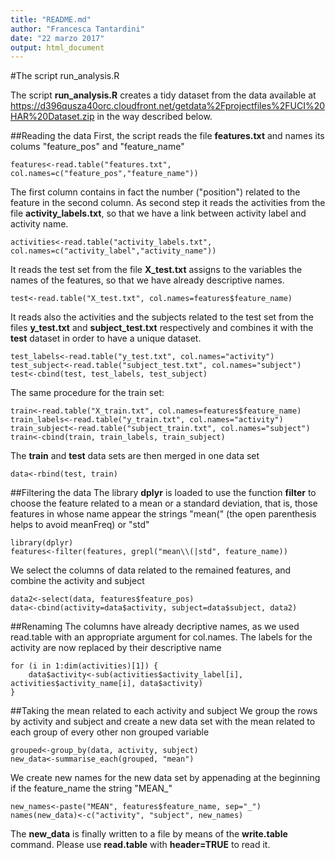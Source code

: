 ```yaml
---
title: "README.md"
author: "Francesca Tantardini"
date: "22 marzo 2017"
output: html_document
---
```



#The script run_analysis.R

The script **run_analysis.R** creates a tidy dataset from the data available at <https://d396qusza40orc.cloudfront.net/getdata%2Fprojectfiles%2FUCI%20HAR%20Dataset.zip>  in the way described below.

##Reading the data
First, the script reads the file **features.txt** and names its colums "feature_pos" and "feature_name"
```{r}
features<-read.table("features.txt", col.names=c("feature_pos","feature_name"))
```
The first column contains in fact the number ("position") related to the feature in the second column.
As second step it reads the activities from the file **activity_labels.txt**, so that we have a link between activity label and activity name. 
```{r}
activities<-read.table("activity_labels.txt", col.names=c("activity_label","activity_name"))
```
It reads the test set from the file **X_test.txt** assigns to the variables the names of the features, so that we have already descriptive names. 
```{r}
test<-read.table("X_test.txt", col.names=features$feature_name)
```
It reads also the activities and the subjects related to the test set from the files **y_test.txt** and  **subject_test.txt** respectively and combines it with the **test** dataset in order to have a unique dataset.
```{r}
test_labels<-read.table("y_test.txt", col.names="activity")
test_subject<-read.table("subject_test.txt", col.names="subject")
test<-cbind(test, test_labels, test_subject)
```
The same procedure for the train set:
```{r}
train<-read.table("X_train.txt", col.names=features$feature_name)
train_labels<-read.table("y_train.txt", col.names="activity")
train_subject<-read.table("subject_train.txt", col.names="subject")
train<-cbind(train, train_labels, train_subject)
```
The **train** and **test** data sets are then merged in one data set
```{r}
data<-rbind(test, train)
```
##Filtering the data
The library **dplyr** is loaded to use the function **filter** to choose the feature related to a mean or a standard deviation, that is, those features in whose name appear the strings "mean(" (the open parenthesis helps to avoid meanFreq) or "std"
```{r}
library(dplyr)
features<-filter(features, grepl("mean\\(|std", feature_name))
```
We select the columns of data related to the remained features, and combine the activity and subject
```{r}
data2<-select(data, features$feature_pos)
data<-cbind(activity=data$activity, subject=data$subject, data2)
```
##Renaming
The columns have already decriptive names, as we used read.table with an appropriate argument for col.names. The labels for the activity are now replaced by their descriptive name
```{r}
for (i in 1:dim(activities)[1]) {
    data$activity<-sub(activities$activity_label[i], activities$activity_name[i], data$activity)
}
```
##Taking the mean related to each activity and subject
We group the rows by activity and subject and create a new data set with the mean related to each group of every other non grouped variable
```{r}
grouped<-group_by(data, activity, subject)
new_data<-summarise_each(grouped, "mean")
```
We create new names for the new data set by appenading at the beginning if the feature_name the string "MEAN_"
```{r}
new_names<-paste("MEAN", features$feature_name, sep="_")
names(new_data)<-c("activity", "subject", new_names)
```

The **new_data** is  finally written to a file by means of the **write.table** command. Please use **read.table** with **header=TRUE** to read it. 
